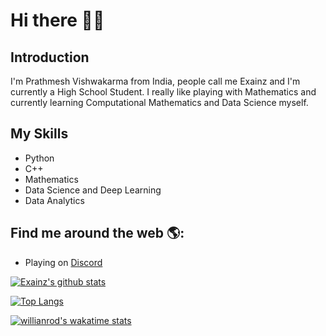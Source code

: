 # Hi there 👋🏻

## Introduction
I'm Prathmesh Vishwakarma from India, people call me Exainz and I'm currently a High School Student. I really like playing with Mathematics and currently learning Computational Mathematics and Data Science myself.

## My Skills
- Python
- C++
- Mathematics
- Data Science and Deep Learning
- Data Analytics

## Find me around the web 🌎:
- Playing on <a href="https://discord.com/users/761976845200785408">Discord</a>

[![Exainz's github stats](https://github-readme-stats.vercel.app/api?username=Exainz)](https://github.com/anuraghazra/github-readme-stats)

[![Top Langs](https://github-readme-stats.vercel.app/api/top-langs/?username=Exainz&layout=compact)](https://github.com/anuraghazra/github-readme-stats)

[![willianrod's wakatime stats](https://github-readme-stats.vercel.app/api/wakatime?username=willianrod)](https://github.com/anuraghazra/github-readme-stats)
